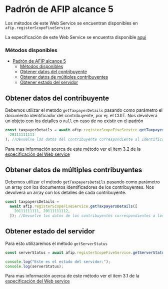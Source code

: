 # Padrón de AFIP alcance 5

Los métodos de este Web Service se encuentran disponibles en `afip.registerScopeFiveService`

La especificación de este Web Service se encuentra disponible [aquí](http://www.afip.gob.ar/ws/ws_sr_padron_a5/manual_ws_sr_padron_a5_v1.0.pdf)

### Métodos disponibles

- [Padrón de AFIP alcance 5](#padrón-de-afip-alcance-5)
    - [Métodos disponibles](#métodos-disponibles)
  - [Obtener datos del contribuyente](#obtener-datos-del-contribuyente)
  - [Obtener datos de múltiples contribuyentes](#obtener-datos-de-múltiples-contribuyentes)
  - [Obtener estado del servidor](#obtener-estado-del-servidor)

## Obtener datos del contribuyente

Debemos utilizar el metodo `getTaxpayerDetails` pasando como parámetro el documento identificador del contribuyente, por ej. el CUIT. Nos devolvera un objeto con los detalles o `null` en caso de no existir en el padrón

```js
const taxpayerDetails = await afip.registerScopeFiveService.getTaxpayerDetails(
  20111111111
); //Devuelve los datos del contribuyente correspondiente al identificador 20111111111
```

Para mas información acerca de este método ver el item 3.2 de la [especificación del Web service](http://www.afip.gob.ar/ws/ws_sr_padron_a5/manual_ws_sr_padron_a5_v1.0.pdf)

## Obtener datos de múltiples contribuyentes

Debemos utilizar el método `getTaxpayersDetails` pasando como parámetro un array con los documentos identificadores de los contribuyentes. Nos devolverá un array con los detalles de cada contribuyente.

```js
const taxpayersDetails =
  await afip.registerScopeFiveService.getTaxpayersDetails([
    20111111111, 20111111112,
  ]); //Devuelve los datos de los contribuyentes correspondientes a los identificadores 20111111111y 20111111112
```

## Obtener estado del servidor

Para esto utilizaremos el método `getServerStatus`

```js
const serverStatus = await afip.registerScopeFiveService.getServerStatus();

console.log("Este es el estado del servidor:");
console.log(serverStatus);
```

Para mas información acerca de este método ver el item 3.1 de la [especificación del Web service](http://www.afip.gob.ar/ws/ws_sr_padron_a5/manual_ws_sr_padron_a5_v1.0.pdf)
